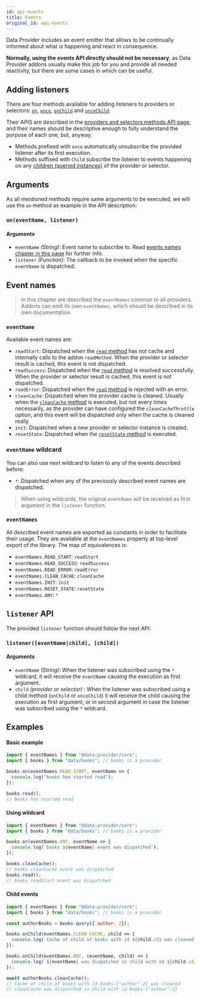 ```yaml
---
id: api-events
title: Events
original_id: api-events
---
```


Data Provider includes an event emitter that allows to be continually informed about what is happening and react in consequence.

__Normally, using the events API directly  should not be necessary__, as Data Provider addons usually make this job for you and provide all needed reactivity, but there are some cases in which can be useful.

## Adding listeners

There are four methods available for adding listeners to providers or selectors: [`on`](api-providers-and-selectors-methods.md#oneventname-listener), [`once`](api-providers-and-selectors-methods.md#onceeventname-listener), [`onChild`](api-providers-and-selectors-methods.md#onchildeventname-listener) and [`onceChild`](api-providers-and-selectors-methods.md#oncechildeventname-listener).

Their APIS are described in the [providers and selectors methods API page](api-providers-and-selectors-methods.md), and their names should be descriptive enough to fully understand the purpose of each one, but, anyway:

* Methods prefixed with `once` automatically unsubscribe the provided listener after its first execution.
* Methods suffixed with `Child` subscribe the listener to events happening on any [children (queried instances)](api-providers-and-selectors-methods.md#queryqueryvalue) of the provider or selector.

## Arguments

As all mentioned methods require same arguments to be executed, we will use the `on` method as example in the API description:

### `on(eventName, listener)`

#### Arguments

* `eventName` _(String)_: Event name to subscribe to. Read [events names chapter in this page](#event-names) for further info.
* `listener` _(Function)_: The callback to be invoked when the specific `eventName` is dispatched.

## Event names

> In this chapter are described the `eventNames` common to all providers. Addons can emit its own `eventNames`, which should be described in its own documentation.

### `eventName`

Available event names are:

* `readStart`: Dispatched when the [`read` method](api-providers-and-selectors-methods.md#read) has not cache and internally calls to the addon `readMethod`. When the provider or selector result is cached, this event is not dispatched.
* `readSuccess`: Dispatched when the [`read` method](api-providers-and-selectors-methods.md#read) is resolved successfully. When the provider or selector result is cached, this event is not dispatched.
* `readError`: Dispatched when the [`read` method](api-providers-and-selectors-methods.md#read) is rejected with an error.
* `cleanCache`: Dispatched when the provider cache is cleaned. Usually when the [`cleanCache` method](api-providers-and-selectors-methods.md#cleancache) is executed, but not every times necessarily, as the provider can have configured the _`cleanCacheThrottle`_ option, and this event will be dispatched only when the cache is cleaned really.
* `init`: Dispatched when a new provider or selector instance is created.
* `resetState`: Dispatched when the [`resetState` method](api-providers-and-selectors-methods.md#resetstate) is executed.

### `eventName` wildcard

You can also use next wildcard to listen to any of the events described before:

* `*`: Dispatched when any of the previously described event names are dispatched.

> When using wildcards, the original `eventName` will be received as first argument in the `listener` function.

### `eventNames`

All described event names are exported as constants in order to facilitate their usage. They are available at the `eventNames` property at top-level export of the library. The map of equivalences is:

* `eventNames.READ_START`: `readStart`
* `eventNames.READ_SUCCESS`: `readSuccess`
* `eventNames.READ_ERROR`: `readError`
* `eventNames.CLEAN_CACHE`: `cleanCache`
* `eventNames.INIT`: `init`
* `eventNames.RESET_STATE`: `resetState`
* `eventNames.ANY`: `*`

## `listener` API

The provided `listener` function should follow the next API:

### `listener([eventName|child], [child])`

#### Arguments

* `eventName` _(String)_: When the listener was subscribed using the `*` wildcard, it will receive the `eventName` causing the execution as first argument.
* `child` _(provider or selector)_ : When the listener was subscribed using a child method (`onChild` or `onceChild`) it will receive the child causing the execution as first argument, or in second argument in case the listener was subscribed using the `*` wildcard.

## Examples

#### Basic example

```javascript
import { eventNames } from "@data-provider/core";
import { books } from "data/books"; // books is a provider

books.on(eventNames.READ_START, eventName => {
  console.log("books has started read");
});

books.read();
// Books has started read
```

#### Using wildcard

```javascript
import { eventNames } from "@data-provider/core";
import { books } from "data/books"; // books is a provider

books.on(eventNames.ANY, eventName => {
  console.log(`books ${eventName} event was dispatched`);
});

books.cleanCache();
// books cleanCache event was dispatched
books.read();
// books readStart event was dispatched
```

#### Child events

```javascript
import { eventNames } from "@data-provider/core";
import { books } from "data/books"; // books is a provider

const authorBooks = books.query({ author: 2});

books.onChild(eventNames.CLEAN_CACHE, child => {
  console.log(`Cache of child of books with id ${child.id} was cleaned`);
});

books.onChild(eventNames.ANY, (eventName, child) => {
  console.log(`${eventName} was dispatched in child with id ${child.id}`);
});

await authorBooks.cleanCache();
// Cache of child of books with id books-{"author":2} was cleaned
// cleanCache was dispatched in child with id books-{"author":2}
```